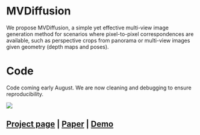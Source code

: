 # MVDiffusion
We propose MVDiffusion, a simple yet effective multi-view image generation method for scenarios where pixel-to-pixel correspondences are available, such as perspective crops from panorama or multi-view images given geometry (depth maps and poses). 

# Code
Code coming early August. We are now cleaning and debugging to ensure reproducibility.

![](./assert/teaser.png)

## [Project page](https://mvdiffusion.github.io/) |  [Paper]() | [Demo](https://huggingface.co/spaces/tangshitao/MVDiffusion)
